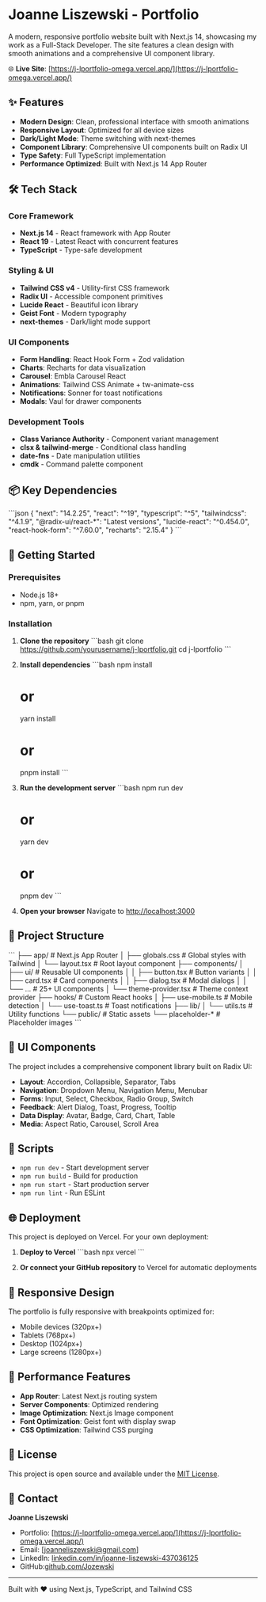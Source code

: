 # Joanne Liszewski - Portfolio

A modern, responsive portfolio website built with Next.js 14, showcasing my work as a Full-Stack Developer. The site features a clean design with smooth animations and a comprehensive UI component library.

🌐 **Live Site**: [https://j-lportfolio-omega.vercel.app/](https://j-lportfolio-omega.vercel.app/)

## ✨ Features

- **Modern Design**: Clean, professional interface with smooth animations
- **Responsive Layout**: Optimized for all device sizes
- **Dark/Light Mode**: Theme switching with next-themes
- **Component Library**: Comprehensive UI components built on Radix UI
- **Type Safety**: Full TypeScript implementation
- **Performance Optimized**: Built with Next.js 14 App Router

## 🛠️ Tech Stack

### Core Framework
- **Next.js 14** - React framework with App Router
- **React 19** - Latest React with concurrent features
- **TypeScript** - Type-safe development

### Styling & UI
- **Tailwind CSS v4** - Utility-first CSS framework
- **Radix UI** - Accessible component primitives
- **Lucide React** - Beautiful icon library
- **Geist Font** - Modern typography
- **next-themes** - Dark/light mode support

### UI Components
- **Form Handling**: React Hook Form + Zod validation
- **Charts**: Recharts for data visualization
- **Carousel**: Embla Carousel React
- **Animations**: Tailwind CSS Animate + tw-animate-css
- **Notifications**: Sonner for toast notifications
- **Modals**: Vaul for drawer components

### Development Tools
- **Class Variance Authority** - Component variant management
- **clsx & tailwind-merge** - Conditional class handling
- **date-fns** - Date manipulation utilities
- **cmdk** - Command palette component

## 📦 Key Dependencies

\`\`\`json
{
  "next": "14.2.25",
  "react": "^19",
  "typescript": "^5",
  "tailwindcss": "^4.1.9",
  "@radix-ui/react-*": "Latest versions",
  "lucide-react": "^0.454.0",
  "react-hook-form": "^7.60.0",
  "recharts": "2.15.4"
}
\`\`\`

## 🚀 Getting Started

### Prerequisites
- Node.js 18+ 
- npm, yarn, or pnpm

### Installation

1. **Clone the repository**
   \`\`\`bash
   git clone https://github.com/yourusername/j-lportfolio.git
   cd j-lportfolio
   \`\`\`

2. **Install dependencies**
   \`\`\`bash
   npm install
   # or
   yarn install
   # or
   pnpm install
   \`\`\`

3. **Run the development server**
   \`\`\`bash
   npm run dev
   # or
   yarn dev
   # or
   pnpm dev
   \`\`\`

4. **Open your browser**
   Navigate to [http://localhost:3000](http://localhost:3000)

## 📁 Project Structure

\`\`\`
├── app/                    # Next.js App Router
│   ├── globals.css        # Global styles with Tailwind
│   └── layout.tsx         # Root layout component
├── components/
│   ├── ui/                # Reusable UI components
│   │   ├── button.tsx     # Button variants
│   │   ├── card.tsx       # Card components
│   │   ├── dialog.tsx     # Modal dialogs
│   │   └── ...           # 25+ UI components
│   └── theme-provider.tsx # Theme context provider
├── hooks/                 # Custom React hooks
│   ├── use-mobile.ts     # Mobile detection
│   └── use-toast.ts      # Toast notifications
├── lib/
│   └── utils.ts          # Utility functions
└── public/               # Static assets
    └── placeholder-*     # Placeholder images
\`\`\`

## 🎨 UI Components

The project includes a comprehensive component library built on Radix UI:

- **Layout**: Accordion, Collapsible, Separator, Tabs
- **Navigation**: Dropdown Menu, Navigation Menu, Menubar
- **Forms**: Input, Select, Checkbox, Radio Group, Switch
- **Feedback**: Alert Dialog, Toast, Progress, Tooltip
- **Data Display**: Avatar, Badge, Card, Chart, Table
- **Media**: Aspect Ratio, Carousel, Scroll Area

## 🔧 Scripts

- `npm run dev` - Start development server
- `npm run build` - Build for production
- `npm run start` - Start production server
- `npm run lint` - Run ESLint

## 🌐 Deployment

This project is deployed on Vercel. For your own deployment:

1. **Deploy to Vercel**
   \`\`\`bash
   npx vercel
   \`\`\`

2. **Or connect your GitHub repository** to Vercel for automatic deployments

## 📱 Responsive Design

The portfolio is fully responsive with breakpoints optimized for:
- Mobile devices (320px+)
- Tablets (768px+)
- Desktop (1024px+)
- Large screens (1280px+)

## 🎯 Performance Features

- **App Router**: Latest Next.js routing system
- **Server Components**: Optimized rendering
- **Image Optimization**: Next.js Image component
- **Font Optimization**: Geist font with display swap
- **CSS Optimization**: Tailwind CSS purging

## 📄 License

This project is open source and available under the [MIT License](LICENSE).

## 🤝 Contact

**Joanne Liszewski**
- Portfolio: [https://j-lportfolio-omega.vercel.app/](https://j-lportfolio-omega.vercel.app/)
- Email: [joanneliszewski@gmail.com]
- LinkedIn: [linkedin.com/in/joanne-liszewski-437036125](https://linkedin.com/in/joanne-liszewski-437036125)
- GitHub:[github.com/Jozewski](https://github.com/Jozewski)

---

Built with ❤️ using Next.js, TypeScript, and Tailwind CSS


